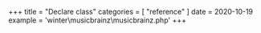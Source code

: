+++
title = "Declare class"
categories = [ "reference" ]
date = 2020-10-19
example = 'winter\musicbrainz\musicbrainz.php'
+++
